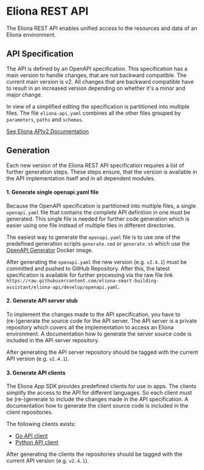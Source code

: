 # Eliona REST API #

The Eliona REST API enables unified access to the resources and data of an Eliona environment.

## API Specification ##

The API is defined by an OpenAPI specification. This specification has a main version to handle changes, that are not backward compatible. The current main version is v2. All changes that are backward compatible have to result in an increased version depending on whether it's a minor and major change.

In view of a simplified editing the specification is partitioned into multiple files. The file `eliona-api.yaml` combines all the other files grouped by `parameters`, `paths` and `schemas`.

[See Eliona APIv2 Documentation](https://api.eliona.io/)

## Generation ##

Each new version of the Eliona REST API specification requires a list of further generation steps. These steps ensure, that the version is available in the API implementation itself and in all dependent modules.

#### 1. Generate single openapi.yaml file ####

Because the OpenAPI specification is partitioned into multiple files, a single `openapi.yaml` file that contains the complete API definition in one must be generated. This single file is needed for further code generation which is easier using one file instead of multiple files in different directories.

The easiest way to generate the `openapi.yaml` file is to use one of the predefined generation scripts `generate.cmd` or `generate.sh` which use the [OpenAPI Generator](https://openapi-generator.tech/docs/generators/openapi-yaml) Docker image.

After generating the `openapi.yaml` the new version (e.g. `v2.4.1`) must be committed and pushed to GitHub Repository. After this, the latest specification is available for further processing via the raw file link `https://raw.githubusercontent.com/eliona-smart-building-assistant/eliona-api/develop/openapi.yaml`.

#### 2. Generate API server stub ####

To implement the changes made to the API specification, you have to (re-)generate the source code for the API server. The API server is a private repository which covers all the implementation to access an Eliona environment. A documentation how to generate the server source code is included in the API server repository.

After generating the API server repository should be tagged with the current API version (e.g. `v2.4.1`).

#### 3. Generate API clients ####

The Eliona App SDK provides predefined clients for use in apps. The clients simplify the access to the API for different languages. So each client must be (re-)generate to include the changes made in the API specification. A documentation how to generate the client source code is included in the client repositories.

The following clients exists:
- [Go API client](https://github.com/eliona-smart-building-assistant/go-eliona-api-client)
- [Python API client](https://github.com/eliona-smart-building-assistant/python-eliona-api-client)

After generating the clients the repositories should be tagged with the current API version (e.g. `v2.4.1`).
